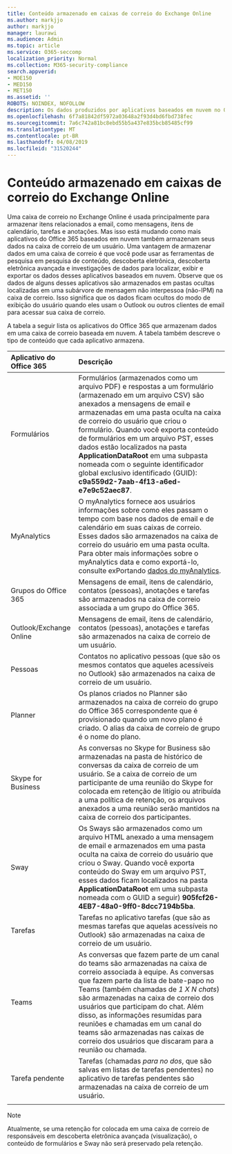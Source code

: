 ```yaml
---
title: Conteúdo armazenado em caixas de correio do Exchange Online
ms.author: markjjo
author: markjjo
manager: laurawi
ms.audience: Admin
ms.topic: article
ms.service: O365-seccomp
localization_priority: Normal
ms.collection: M365-security-compliance
search.appverid:
- MOE150
- MED150
- MET150
ms.assetid: ''
ROBOTS: NOINDEX, NOFOLLOW
description: Os dados produzidos por aplicativos baseados em nuvem no Office 365 são armazenados na caixa de correio do Exchange Online de um usuário no Microsoft Cloud.
ms.openlocfilehash: 6f7a81842df5972a03648a2f93d4bd6fbd738fec
ms.sourcegitcommit: 7a6c742a81bc8ebd55b5a437e835bcb85485cf99
ms.translationtype: MT
ms.contentlocale: pt-BR
ms.lasthandoff: 04/08/2019
ms.locfileid: "31520244"
---
```

# <a name="content-stored-in-exchange-online-mailboxes"></a>Conteúdo armazenado em caixas de correio do Exchange Online

Uma caixa de correio no Exchange Online é usada principalmente para armazenar itens relacionados a email, como mensagens, itens de calendário, tarefas e anotações. Mas isso está mudando como mais aplicativos do Office 365 baseados em nuvem também armazenam seus dados na caixa de correio de um usuário. Uma vantagem de armazenar dados em uma caixa de correio é que você pode usar as ferramentas de pesquisa em pesquisa de conteúdo, descoberta eletrônica, descoberta eletrônica avançada e investigações de dados para localizar, exibir e exportar os dados desses aplicativos baseados em nuvem. Observe que os dados de alguns desses aplicativos são armazenados em pastas ocultas localizadas em uma subárvore de mensagem não interpessoa (não-IPM) na caixa de correio. Isso significa que os dados ficam ocultos do modo de exibição do usuário quando eles usam o Outlook ou outros clientes de email para acessar sua caixa de correio.

A tabela a seguir lista os aplicativos do Office 365 que armazenam dados em uma caixa de correio baseada em nuvem. A tabela também descreve o tipo de conteúdo que cada aplicativo armazena.

|Aplicativo do Office 365  |Descrição  |
|:---------|:---------|
|Formulários     <br/> |Formulários (armazenados como um arquivo PDF) e respostas a um formulário (armazenado em um arquivo CSV) são anexados a mensagens de email e armazenadas em uma pasta oculta na caixa de correio do usuário que criou o formulário. Quando você exporta conteúdo de formulários em um arquivo PST, esses dados estão localizados na pasta **ApplicationDataRoot** em uma subpasta nomeada com o seguinte identificador global exclusivo identificado (GUID): **c9a559d2-7aab-4f13-a6ed-e7e9c52aec87**.        <br/> |
|MyAnalytics    <br/> |   O myAnalytics fornece aos usuários informações sobre como eles passam o tempo com base nos dados de email e de calendário em suas caixas de correio. Esses dados são armazenados na caixa de correio do usuário em uma pasta oculta. Para obter mais informações sobre o myAnalytics data e como exportá-lo, consulte exPortando [dados do myAnalytics](manage-gdpr-data-subject-requests-with-the-dsr-case-tool.md#exporting-data-from-myanalytics-and-the-office-roaming-service).      <br/> |
|Grupos do Office 365    <br/>|  Mensagens de email, itens de calendário, contatos (pessoas), anotações e tarefas são armazenados na caixa de correio associada a um grupo do Office 365.       <br/> |
|Outlook/Exchange Online<br/>|  Mensagens de email, itens de calendário, contatos (pessoas), anotações e tarefas são armazenados na caixa de correio de um usuário.       <br/> |
|Pessoas    <br/> |  Contatos no aplicativo pessoas (que são os mesmos contatos que aqueles acessíveis no Outlook) são armazenados na caixa de correio de um usuário.      <br/> |
|Planner     <br/> |   Os planos criados no Planner são armazenados na caixa de correio do grupo do Office 365 correspondente que é provisionado quando um novo plano é criado. O alias da caixa de correio de grupo é o nome do plano.      <br/> |
|Skype for Business    <br/>  | As conversas no Skype for Business são armazenadas na pasta de histórico de conversas da caixa de correio de um usuário. Se a caixa de correio de um participante de uma reunião do Skype for colocada em retenção de litígio ou atribuída a uma política de retenção, os arquivos anexados a uma reunião serão mantidos na caixa de correio dos participantes.         <br/> |
|Sway     <br/> |  Os Sways são armazenados como um arquivo HTML anexado a uma mensagem de email e armazenados em uma pasta oculta na caixa de correio do usuário que criou o Sway. Quando você exporta conteúdo do Sway em um arquivo PST, esses dados ficam localizados na pasta **ApplicationDataRoot** em uma subpasta nomeada com o GUID a seguir) **905fcf26-4EB7-48a0-9ff0-8dcc7194b5ba**.       <br/> |
|Tarefas    <br/> |  Tarefas no aplicativo tarefas (que são as mesmas tarefas que aquelas acessíveis no Outlook) são armazenadas na caixa de correio de um usuário.       <br/> |
|Teams    <br/>  |As conversas que fazem parte de um canal do teams são armazenadas na caixa de correio associada à equipe. As conversas que fazem parte da lista de bate-papo no Teams (também chamadas de *1 X N chats*) são armazenadas na caixa de correio dos usuários que participam do chat. Além disso, as informações resumidas para reuniões e chamadas em um canal do teams são armazenadas nas caixas de correio dos usuários que discaram para a reunião ou chamada. <br/> | 
|Tarefa pendente  <br/> | Tarefas (chamadas *para no dos*, que são salvas em listas de tarefas pendentes) no aplicativo de tarefas pendentes são armazenadas na caixa de correio de um usuário.        <br/> |
||||

> [!NOTE]
> Atualmente, se uma retenção for colocada em uma caixa de correio de responsáveis em descoberta eletrônica avançada (visualização), o conteúdo de formulários e Sway não será preservado pela retenção. 